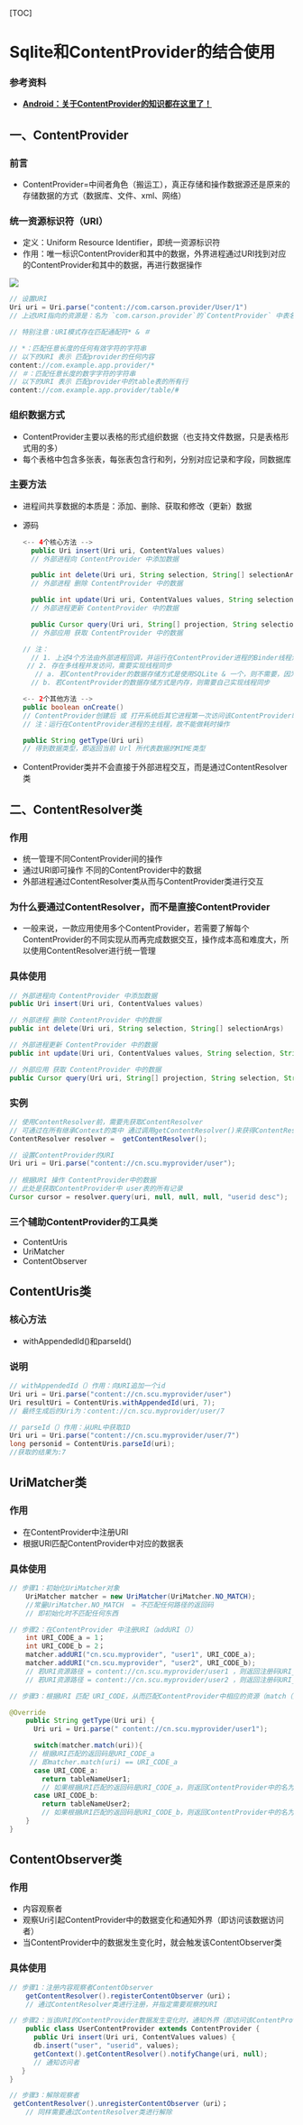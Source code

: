 [TOC]

# Sqlite和ContentProvider的结合使用

### 参考资料

* [**Android：关于ContentProvider的知识都在这里了！**](https://www.jianshu.com/p/ea8bc4aaf057)

## 一、ContentProvider

### 前言

* ContentProvider=中间者角色（搬运工），真正存储和操作数据源还是原来的存储数据的方式（数据库、文件、xml、网络）

### 统一资源标识符（URI）

* 定义：Uniform Resource Identifier，即统一资源标识符
* 作用：唯一标识ContentProvider和其中的数据，外界进程通过URI找到对应的ContentProvider和其中的数据，再进行数据操作

![](https://raw.githubusercontent.com/nullWolf007/images/master/android/Advance/contentprovider_uri.png)

```java
// 设置URI
Uri uri = Uri.parse("content://com.carson.provider/User/1") 
// 上述URI指向的资源是：名为 `com.carson.provider`的`ContentProvider` 中表名 为`User` 中的 `id`为1的数据

// 特别注意：URI模式存在匹配通配符* & ＃

// *：匹配任意长度的任何有效字符的字符串
// 以下的URI 表示 匹配provider的任何内容
content://com.example.app.provider/* 
// ＃：匹配任意长度的数字字符的字符串
// 以下的URI 表示 匹配provider中的table表的所有行
content://com.example.app.provider/table/#
```

### 组织数据方式

* ContentProvider主要以表格的形式组织数据（也支持文件数据，只是表格形式用的多）
* 每个表格中包含多张表，每张表包含行和列，分别对应记录和字段，同数据库

### 主要方法

* 进程间共享数据的本质是：添加、删除、获取和修改（更新）数据

* 源码

  ```java
  <-- 4个核心方法 -->
    public Uri insert(Uri uri, ContentValues values) 
    // 外部进程向 ContentProvider 中添加数据
  
    public int delete(Uri uri, String selection, String[] selectionArgs) 
    // 外部进程 删除 ContentProvider 中的数据
  
    public int update(Uri uri, ContentValues values, String selection, String[] selectionArgs)
    // 外部进程更新 ContentProvider 中的数据
  
    public Cursor query(Uri uri, String[] projection, String selection, String[] selectionArgs,  String sortOrder)　 
    // 外部应用 获取 ContentProvider 中的数据
  
  // 注：
    // 1. 上述4个方法由外部进程回调，并运行在ContentProvider进程的Binder线程池中（不是主线程）
   // 2. 存在多线程并发访问，需要实现线程同步
     // a. 若ContentProvider的数据存储方式是使用SQLite & 一个，则不需要，因为SQLite内部实现好了线程同步，若是多个SQLite则需要，因为SQL对象之间无法进行线程同步
    // b. 若ContentProvider的数据存储方式是内存，则需要自己实现线程同步
  
  <-- 2个其他方法 -->
  public boolean onCreate() 
  // ContentProvider创建后 或 打开系统后其它进程第一次访问该ContentProvider时 由系统进行调用
  // 注：运行在ContentProvider进程的主线程，故不能做耗时操作
  
  public String getType(Uri uri)
  // 得到数据类型，即返回当前 Url 所代表数据的MIME类型
  ```

* ContentProvider类并不会直接于外部进程交互，而是通过ContentResolver类

## 二、ContentResolver类

### 作用

* 统一管理不同ContentProvider间的操作
* 通过URI即可操作 不同的ContentProvider中的数据
* 外部进程通过ContentResolver类从而与ContentProvider类进行交互

### 为什么要通过ContentResolver，而不是直接ContentProvider

* 一般来说，一款应用使用多个ContentProvider，若需要了解每个ContentProvider的不同实现从而再完成数据交互，操作成本高和难度大，所以使用ContentResolver进行统一管理

### 具体使用

```java
// 外部进程向 ContentProvider 中添加数据
public Uri insert(Uri uri, ContentValues values)　 

// 外部进程 删除 ContentProvider 中的数据
public int delete(Uri uri, String selection, String[] selectionArgs)

// 外部进程更新 ContentProvider 中的数据
public int update(Uri uri, ContentValues values, String selection, String[] selectionArgs)　 

// 外部应用 获取 ContentProvider 中的数据
public Cursor query(Uri uri, String[] projection, String selection, String[] selectionArgs, String sortOrder)
```

### 实例

```java
// 使用ContentResolver前，需要先获取ContentResolver
// 可通过在所有继承Context的类中 通过调用getContentResolver()来获得ContentResolver
ContentResolver resolver =  getContentResolver(); 

// 设置ContentProvider的URI
Uri uri = Uri.parse("content://cn.scu.myprovider/user"); 
 
// 根据URI 操作 ContentProvider中的数据
// 此处是获取ContentProvider中 user表的所有记录 
Cursor cursor = resolver.query(uri, null, null, null, "userid desc"); 
```

### 三个辅助ContentProvider的工具类

* ContentUris
* UriMatcher
* ContentObserver

## ContentUris类

### 核心方法

* withAppendedId()和parseId()

### 说明

```java
// withAppendedId（）作用：向URI追加一个id
Uri uri = Uri.parse("content://cn.scu.myprovider/user") 
Uri resultUri = ContentUris.withAppendedId(uri, 7);  
// 最终生成后的Uri为：content://cn.scu.myprovider/user/7

// parseId（）作用：从URL中获取ID
Uri uri = Uri.parse("content://cn.scu.myprovider/user/7") 
long personid = ContentUris.parseId(uri); 
//获取的结果为:7
```

## UriMatcher类

### 作用

* 在ContentProvider中注册URI
* 根据URI匹配ContentProvider中对应的数据表

### 具体使用

```java
// 步骤1：初始化UriMatcher对象
    UriMatcher matcher = new UriMatcher(UriMatcher.NO_MATCH); 
    //常量UriMatcher.NO_MATCH  = 不匹配任何路径的返回码
    // 即初始化时不匹配任何东西

// 步骤2：在ContentProvider 中注册URI（addURI（））
    int URI_CODE_a = 1；
    int URI_CODE_b = 2；
    matcher.addURI("cn.scu.myprovider", "user1", URI_CODE_a); 
    matcher.addURI("cn.scu.myprovider", "user2", URI_CODE_b); 
    // 若URI资源路径 = content://cn.scu.myprovider/user1 ，则返回注册码URI_CODE_a
    // 若URI资源路径 = content://cn.scu.myprovider/user2 ，则返回注册码URI_CODE_b

// 步骤3：根据URI 匹配 URI_CODE，从而匹配ContentProvider中相应的资源（match（））

@Override   
    public String getType(Uri uri) {   
      Uri uri = Uri.parse(" content://cn.scu.myprovider/user1");   

      switch(matcher.match(uri)){   
     // 根据URI匹配的返回码是URI_CODE_a
     // 即matcher.match(uri) == URI_CODE_a
      case URI_CODE_a:   
        return tableNameUser1;   
        // 如果根据URI匹配的返回码是URI_CODE_a，则返回ContentProvider中的名为tableNameUser1的表
      case URI_CODE_b:   
        return tableNameUser2;
        // 如果根据URI匹配的返回码是URI_CODE_b，则返回ContentProvider中的名为tableNameUser2的表
    }   
}
```

## ContentObserver类

### 作用

* 内容观察者
* 观察Uri引起ContentProvider中的数据变化和通知外界（即访问该数据访问者）
* 当ContentProvider中的数据发生变化时，就会触发该ContentObserver类

### 具体使用

```java
// 步骤1：注册内容观察者ContentObserver
    getContentResolver().registerContentObserver（uri）；
    // 通过ContentResolver类进行注册，并指定需要观察的URI

// 步骤2：当该URI的ContentProvider数据发生变化时，通知外界（即访问该ContentProvider数据的访问者）
    public class UserContentProvider extends ContentProvider { 
      public Uri insert(Uri uri, ContentValues values) { 
      db.insert("user", "userid", values); 
      getContext().getContentResolver().notifyChange(uri, null); 
      // 通知访问者
   } 
}

// 步骤3：解除观察者
 getContentResolver().unregisterContentObserver（uri）；
    // 同样需要通过ContentResolver类进行解除
```



